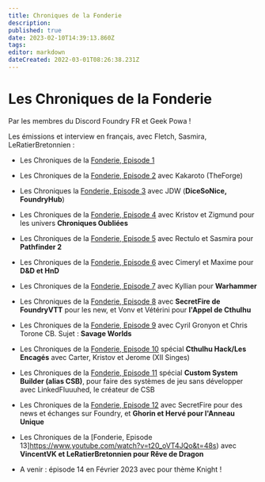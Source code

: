 ```yaml
---
title: Chroniques de la Fonderie
description: 
published: true
date: 2023-02-10T14:39:13.860Z
tags: 
editor: markdown
dateCreated: 2022-03-01T08:26:38.231Z
---
```


# Les Chroniques de la Fonderie

Par les membres du Discord Foundry FR et Geek Powa !

Les émissions et interview en français, avec Fletch, Sasmira, LeRatierBretonnien : 
 
 - Les Chroniques de la [Fonderie, Episode 1](https://youtu.be/Etu9de6gxOg)
 - Les Chroniques de la [Fonderie, Episode 2](https://youtube.com/playlist?list=PLLTwqC7aX_kh92eXRI3N1yubUqhLzcCex) avec Kakaroto (TheForge)
 - Les Chroniques la [Fonderie, Episode 3](https://www.youtube.com/watch?v=5qcPK2kp8Hs ) avec JDW (**DiceSoNice, FoundryHub**)
 - Les Chroniques de la [Fonderie, Episode 4](https://www.youtube.com/watch?v=ezpl66lRde4) avec Kristov et Zigmund pour les univers **Chroniques Oubliées**
 - Les Chroniques de la [Fonderie, Episode 5](https://www.youtube.com/watch?v=MRJv3-xWCeQ) avec Rectulo et Sasmira pour **Pathfinder 2**
 - Les Chroniques de la [Fonderie, Episode 6](https://www.youtube.com/watch?v=W1tgPJyUHlw) avec Cimeryl et Maxime pour **D&D et HnD**
 - Les Chroniques de la [Fonderie, Episode 7](https://www.youtube.com/watch?v=DnbxYBE3XCs) avec Kyllian pour **Warhammer**
 - Les Chroniques de la [Fonderie, Episode 8](https://youtu.be/mVJmaBIEWnc) avec **SecretFire de FoundryVTT** pour les new, et Vonv et Vétérini pour **l'Appel de Cthulhu**
 - Les Chroniques de la [Fonderie, Episode 9](https://www.youtube.com/watch?v=Ljjfd6nXuJM) avec Cyril Gronyon et Chris Torone CB. Sujet : **Savage Worlds**
 - Les Chroniques de la [Fonderie, Episode 10](https://www.youtube.com/watch?v=WSL3cAxI_D4) spécial **Cthulhu Hack/Les Encagés** avec Carter, Kristov et Jerome (XII Singes)
 - Les Chroniques de la [Fonderie, Episode 11](https://www.youtube.com/watch?v=9BGlfo9xKqY) spécial **Custom System Builder (alias CSB)**, pour faire des systèmes de jeu sans développer avec LinkedFluuuhed, le créateur de CSB
 - Les Chroniques de la [Fonderie, Episode 12](https://www.youtube.com/watch?v=RizH5dM31AU) avec SecretFire pour des news et échanges sur Foundry, et **Ghorin et Hervé pour l'Anneau Unique**
 - Les Chroniques de la [Fonderie, Episode 13]https://www.youtube.com/watch?v=t20_oVT4JQo&t=48s) avec  **VincentVK et LeRatierBretonnien pour Rêve de Dragon**
 
 
 - A venir : épisode 14 en Février 2023 avec pour thème Knight !